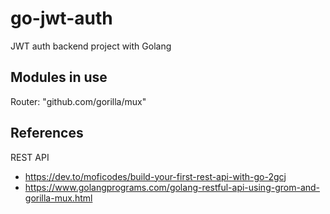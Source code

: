 # go-jwt-auth

JWT auth backend project with Golang


## Modules in use

Router: "github.com/gorilla/mux"


## References

REST API
- https://dev.to/moficodes/build-your-first-rest-api-with-go-2gcj
- https://www.golangprograms.com/golang-restful-api-using-grom-and-gorilla-mux.html